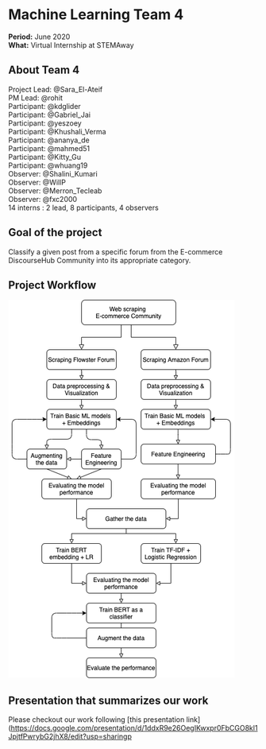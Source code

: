 # Machine Learning Team 4

**Period:** June 2020  
**What:** Virtual Internship at STEMAway  

## About Team 4

Project Lead: @Sara_El-Ateif  
PM Lead: @rohit  
Participant: @kdglider  
Participant: @Gabriel_Jai  
Participant: @yeszoey  
Participant: @Khushali_Verma  
Participant: @ananya_de  
Participant: @mahmed51  
Participant: @Kitty_Gu  
Participant: @whuang19  
Observer: @Shalini_Kumari  
Observer: @WillP  
Observer: @Merron_Tecleab  
Observer: @fxc2000  
14 interns : 2 lead, 8 participants, 4 observers 

## Goal of the project

Classify a given post from a specific forum from the E-commerce DiscourseHub Community into its appropriate category.

## Project Workflow

![ML Team 4 project workflow](assets/ML_team4_project_workflow.png)

## Presentation that summarizes our work

Please checkout our work following [this presentation link](https://docs.google.com/presentation/d/1ddxR9e26OegIKwxpr0FbCGO8kl1JpjtfPwrybG2jhX8/edit?usp=sharingp


